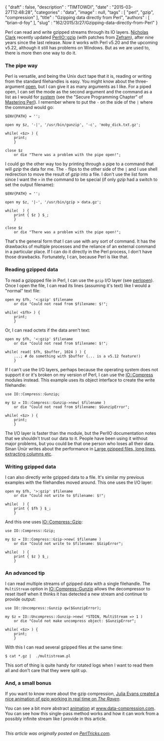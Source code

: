 {
   "draft" : false,
   "description" : "TIMTOWDI",
   "date" : "2015-03-27T12:48:28",
   "categories" : "data",
   "image" : null,
   "tags" : [
      "perl",
      "gzip",
      "compression"
   ],
   "title" : "Gzipping data directly from Perl",
   "authors" : [
      "brian-d-foy"
   ],
   "slug" : "162/2015/3/27/Gzipping-data-directly-from-Perl"
}


Perl can read and write gzipped streams through its IO layers. [Nicholas Clark](https://metacpan.org/author/NWCLARK) recently updated [PerlIO::gzip](https://metacpan.org/pod/PerlIO::gzip) (with patches from [Zefram](https://metacpan.org/author/ZEFRAM)), after nine years since the last release. Now it works with Perl v5.20 and the upcoming v5.22, although it still has problems on Windows. But as we are used to, there is more then one way to do it.

### The pipe way

Perl is versatile, and being the Unix duct tape that it is, reading or writing from the standard filehandles is easy. You might know about the three-argument [open](http://perldoc.perl.org/functions/open.html), but I can give it as many arguments as I like. For a piped open, I can set the mode as the second argument and the command as a list as I would for [system](http://perldoc.perl.org/functions/system.html) (see the "Secure Programming Chapter" of [Mastering Perl](http://www.masteringperl.org)). I remember where to put the `-` on the side of the `|` where the command would go:

``` prettyprint
$ENV{PATH} = '';

open my $z, '-|', '/usr/bin/gunzip', '-c', 'moby_dick.txt.gz';

while( <$z> ) {
    print;
    }

close $z 
    or die "There was a problem with the pipe open!";
```

I could go the other way too by printing through a pipe to a command that will *gzip* the data for me. The `-` flips to the other side of the `|` and I use shell redirection to move the result of *gzip* into a file. I don't use the list form since I want the `>` in the command to be special (if only *gzip* had a switch to set the output filename):

``` prettyprint
$ENV{PATH} = '';

open my $z, '|-', '/usr/bin/gzip > data.gz';

while(  ) {
    print { $z } $_;
    }

close $z 
    or die "There was a problem with the pipe open!";
```

That's the general form that I can use with any sort of command. It has the drawbacks of multiple processes and the reliance of an external command in a particular place. If I can do it directly in the Perl process, I don't have those drawbacks. Fortunately, I can, because Perl is like that.

### Reading gzipped data

To read a gzippped file in Perl, I can use the `gzip` I/O layer (see [perlopen](http://perldoc.perl.org/perlopentut.html)). Once I open the file, I can read its lines (assuming it's text) like I would a "normal" text file:

``` prettyprint
open my $fh, '<:gzip' $filename 
    or die "Could not read from $filename: $!";

while( <$fh> ) {
    print;
    }
```

Or, I can read octets if the data aren't text:

``` prettyprint
open my $fh, '<:gzip' $filename 
    or die "Could not read from $filename: $!";

while( read( $fh, $buffer, 1024 ) ) {
    ...; # do something with $buffer (... is a v5.12 feature!)
    }
```

If I can't use the I/O layers, perhaps because the operating system does not support it or it's broken on my version of Perl, I can use the [IO::Compress](http://www.metacpan.org/pod/IO::Compress) modules instead. This example uses its object interface to create the write filehandle:

``` prettyprint
use IO::Compress::Gunzip;

my $z = IO::Compress::Gunzip->new( $filename )
    or die "Could not read from $filename: $GunzipError";

while( <$z> ) {
    print;
    }
```

The I/O layer is faster than the module, but the PerlIO documentation notes that we shouldn't trust our data to it. People have been using it without major problems, but you could be that one person who loses all their data. Sinan Ünür writes about the performance in [Large gzipped files, long lines, extracting columns etc](http://www.nu42.com/2013/02/large-gzipped-files-long-lines.html).

### Writing gzipped data

I can also directly write gzipped data to a file. It's similar my previous examples with the filehandles moved around. This one uses the I/O layer:

``` prettyprint
open my $fh, '>:gzip' $filename 
    or die "Could not write to $filename: $!";

while(  ) {
    print { $fh } $_;
    }
```

And this one uses [IO::Compress::Gzip](http://www.metacpan.org/pod/IO::Compress::Gzip):

``` prettyprint
use IO::Compress::Gzip;

my $z = IO::Compress::Gzip->new( $filename )
    or die "Could not write to $filename: $GzipError";

while(  ) {
    print { $z } $_;
    }
```

### An advanced tip

I can read multiple streams of gzipped data with a single filehandle. The `MultiStream` option in [IO::Compress::Gunzip](http://www.metacpan.org/pod/IO::Compress::Gunzip) allows the decompressor to reset itself when it thinks it has detected a new stream and continue to provide output:

``` prettyprint
use IO::Uncompress::Gunzip qw($GunzipError);

my $z = IO::Uncompress::Gunzip->new( *STDIN, MultiStream => 1 )
    or die "Could not make uncompress object: $GunzipError";
    
while( <$z> ) {
    print;
    }
```

With this I can read several gzipped files at the same time:

    $ cat *.gz |  ./multistream.pl

This sort of thing is quite handy for rotated logs when I want to read them all and don't care that they were split up.

### And, a small bonus

If you want to know more about the gzip compression, [Julia Evans created a nice animation of gzip working in real time on *The Raven*](http://jvns.ca/blog/2013/10/24/day-16-gzip-plus-poetry-equals-awesome/%0A).

You can see a bit more abstract [animation](http://www.data-compression.com/lempelziv.html%0A) at www.data-compression.com. You can see how this single-pass method works and how it can work from a possibly infinite stream like I provide in this article.

\
*This article was originally posted on [PerlTricks.com](http://perltricks.com).*
